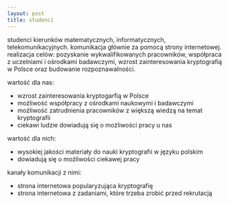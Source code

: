 ```yaml
---
layout: post
title: studenci
---
```


studenci kierunków matematycznych, informatycznych, telekomunikacyjnych.
komunikacja głównie za pomocą strony internetowej.
realizacja celów: pozyskanie wykwalifikowanych pracowników, współpraca z uczelniami i ośrodkami badawczymi, wzrost zainteresowania kryptografią w Polsce
oraz budowanie rozpoznawalności.

wartość dla nas:
<ul>
    <li> wzrost zainteresowania kryptogarfią w Polsce </li>
    <li> możliwość współpracy z ośrodkami naukowymi i badawczymi </li>
    <li> możliwość zatrudnienia pracowników z większą wiedzą na temat kryptografii </li>
    <li> ciekawi ludzie dowiadują się o możliwości pracy u nas </li>
</ul>

wartość dla nich:
<ul>
    <li> wysokiej jakości materiały do nauki kryptografii w języku polskim </li>
    <li> dowiadują się o możliwości ciekawej pracy </li>
</ul>

kanały komunikacji z nimi:
<ul>
    <li> strona internetowa popularyzująca kryptografię </li>
    <li> strona internetowa z zadaniami, które trzeba zrobić przed rekrutacją </li>
</ul>
